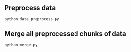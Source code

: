 ## Preprocess data

`python data_preprocess.py`

## Merge all preprocessed chunks of data

`python merge.py`


